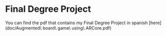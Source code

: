 # Final Degree Project
You can find the pdf that contains my Final Degree Project in spanish [here](doc/Augmented\ board\ game\ using\ ARCore.pdf)
